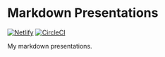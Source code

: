 # Markdown Presentations

[![Netlify](https://img.shields.io/netlify/bb7f7526-42e4-4148-81c0-8c97f8d1cf03)](https://presentations.netlify.fornever.org/)
[![CircleCI](https://img.shields.io/circleci/build/github/Soontao/presentations)](https://circleci.com/gh/Soontao/presentations)

My markdown presentations.